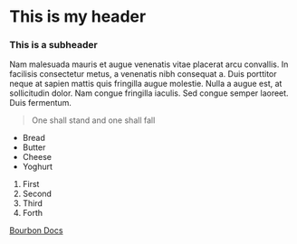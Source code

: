 # This is my header

### This is a subheader

Nam malesuada mauris et augue venenatis vitae placerat arcu convallis. In facilisis consectetur metus, a venenatis nibh consequat a. Duis porttitor neque at sapien mattis quis fringilla augue molestie. Nulla a augue est, at sollicitudin dolor. Nam congue fringilla iaculis. Sed congue semper laoreet. Duis fermentum.

> One shall stand and one shall fall

- Bread
- Butter
- Cheese
- Yoghurt

1. First
2. Second
3. Third
4. Forth

[Bourbon Docs](http://bourbon.io/docs/#appearance)